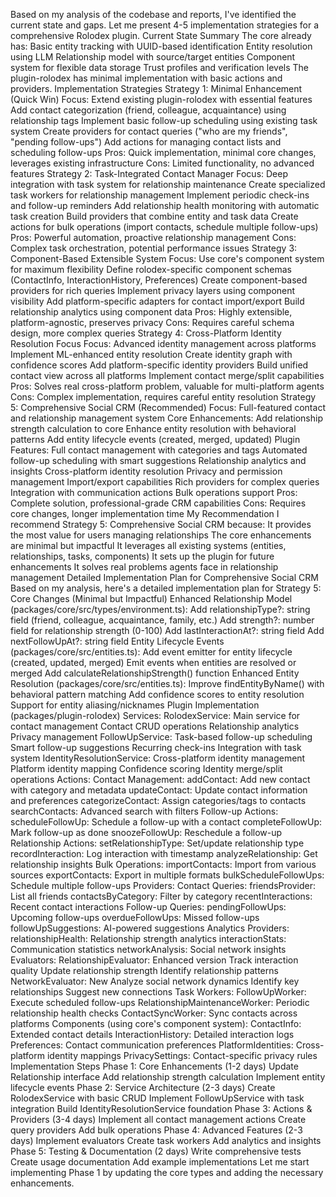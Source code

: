 Based on my analysis of the codebase and reports, I've identified the current state and gaps. Let me present 4-5 implementation strategies for a comprehensive Rolodex plugin.
Current State Summary
The core already has:
Basic entity tracking with UUID-based identification
Entity resolution using LLM
Relationship model with source/target entities
Component system for flexible data storage
Trust profiles and verification levels
The plugin-rolodex has minimal implementation with basic actions and providers.
Implementation Strategies
Strategy 1: Minimal Enhancement (Quick Win)
Focus: Extend existing plugin-rolodex with essential features
Add contact categorization (friend, colleague, acquaintance) using relationship tags
Implement basic follow-up scheduling using existing task system
Create providers for contact queries ("who are my friends", "pending follow-ups")
Add actions for managing contact lists and scheduling follow-ups
Pros: Quick implementation, minimal core changes, leverages existing infrastructure
Cons: Limited functionality, no advanced features
Strategy 2: Task-Integrated Contact Manager
Focus: Deep integration with task system for relationship maintenance
Create specialized task workers for relationship management
Implement periodic check-ins and follow-up reminders
Add relationship health monitoring with automatic task creation
Build providers that combine entity and task data
Create actions for bulk operations (import contacts, schedule multiple follow-ups)
Pros: Powerful automation, proactive relationship management
Cons: Complex task orchestration, potential performance issues
Strategy 3: Component-Based Extensible System
Focus: Use core's component system for maximum flexibility
Define rolodex-specific component schemas (ContactInfo, InteractionHistory, Preferences)
Create component-based providers for rich queries
Implement privacy layers using component visibility
Add platform-specific adapters for contact import/export
Build relationship analytics using component data
Pros: Highly extensible, platform-agnostic, preserves privacy
Cons: Requires careful schema design, more complex queries
Strategy 4: Cross-Platform Identity Resolution Focus
Focus: Advanced identity management across platforms
Implement ML-enhanced entity resolution
Create identity graph with confidence scores
Add platform-specific identity providers
Build unified contact view across all platforms
Implement contact merge/split capabilities
Pros: Solves real cross-platform problem, valuable for multi-platform agents
Cons: Complex implementation, requires careful entity resolution
Strategy 5: Comprehensive Social CRM (Recommended)
Focus: Full-featured contact and relationship management system
Core Enhancements:
Add relationship strength calculation to core
Enhance entity resolution with behavioral patterns
Add entity lifecycle events (created, merged, updated)
Plugin Features:
Full contact management with categories and tags
Automated follow-up scheduling with smart suggestions
Relationship analytics and insights
Cross-platform identity resolution
Privacy and permission management
Import/export capabilities
Rich providers for complex queries
Integration with communication actions
Bulk operations support
Pros: Complete solution, professional-grade CRM capabilities
Cons: Requires core changes, longer implementation time
My Recommendation
I recommend Strategy 5: Comprehensive Social CRM because:
It provides the most value for users managing relationships
The core enhancements are minimal but impactful
It leverages all existing systems (entities, relationships, tasks, components)
It sets up the plugin for future enhancements
It solves real problems agents face in relationship management
Detailed Implementation Plan for Comprehensive Social CRM
Based on my analysis, here's a detailed implementation plan for Strategy 5:
Core Changes (Minimal but Impactful)
Enhanced Relationship Model (packages/core/src/types/environment.ts):
Add relationshipType?: string field (friend, colleague, acquaintance, family, etc.)
Add strength?: number field for relationship strength (0-100)
Add lastInteractionAt?: string field
Add nextFollowUpAt?: string field
Entity Lifecycle Events (packages/core/src/entities.ts):
Add event emitter for entity lifecycle (created, updated, merged)
Emit events when entities are resolved or merged
Add calculateRelationshipStrength() function
Enhanced Entity Resolution (packages/core/src/entities.ts):
Improve findEntityByName() with behavioral pattern matching
Add confidence scores to entity resolution
Support for entity aliasing/nicknames
Plugin Implementation (packages/plugin-rolodex)
Services:
RolodexService: Main service for contact management
Contact CRUD operations
Relationship analytics
Privacy management
FollowUpService: Task-based follow-up scheduling
Smart follow-up suggestions
Recurring check-ins
Integration with task system
IdentityResolutionService: Cross-platform identity management
Platform identity mapping
Confidence scoring
Identity merge/split operations
Actions:
Contact Management:
addContact: Add new contact with category and metadata
updateContact: Update contact information and preferences
categorizeContact: Assign categories/tags to contacts
searchContacts: Advanced search with filters
Follow-up Actions:
scheduleFollowUp: Schedule a follow-up with a contact
completeFollowUp: Mark follow-up as done
snoozeFollowUp: Reschedule a follow-up
Relationship Actions:
setRelationshipType: Set/update relationship type
recordInteraction: Log interaction with timestamp
analyzeRelationship: Get relationship insights
Bulk Operations:
importContacts: Import from various sources
exportContacts: Export in multiple formats
bulkScheduleFollowUps: Schedule multiple follow-ups
Providers:
Contact Queries:
friendsProvider: List all friends
contactsByCategory: Filter by category
recentInteractions: Recent contact interactions
Follow-up Queries:
pendingFollowUps: Upcoming follow-ups
overdueFollowUps: Missed follow-ups
followUpSuggestions: AI-powered suggestions
Analytics Providers:
relationshipHealth: Relationship strength analytics
interactionStats: Communication statistics
networkAnalysis: Social network insights
Evaluators:
RelationshipEvaluator: Enhanced version
Track interaction quality
Update relationship strength
Identify relationship patterns
NetworkEvaluator: New
Analyze social network dynamics
Identify key relationships
Suggest new connections
Task Workers:
FollowUpWorker: Execute scheduled follow-ups
RelationshipMaintenanceWorker: Periodic relationship health checks
ContactSyncWorker: Sync contacts across platforms
Components (using core's component system):
ContactInfo: Extended contact details
InteractionHistory: Detailed interaction logs
Preferences: Contact communication preferences
PlatformIdentities: Cross-platform identity mappings
PrivacySettings: Contact-specific privacy rules
Implementation Steps
Phase 1: Core Enhancements (1-2 days)
Update Relationship interface
Add relationship strength calculation
Implement entity lifecycle events
Phase 2: Service Architecture (2-3 days)
Create RolodexService with basic CRUD
Implement FollowUpService with task integration
Build IdentityResolutionService foundation
Phase 3: Actions & Providers (3-4 days)
Implement all contact management actions
Create query providers
Add bulk operations
Phase 4: Advanced Features (2-3 days)
Implement evaluators
Create task workers
Add analytics and insights
Phase 5: Testing & Documentation (2 days)
Write comprehensive tests
Create usage documentation
Add example implementations
Let me start implementing Phase 1 by updating the core types and adding the necessary enhancements.
